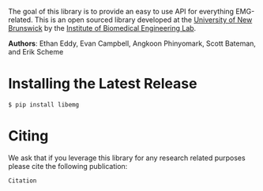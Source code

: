 <!-- Logo - Eventually -->
<!-- <style>
    img {
        display: block;
        margin-left: auto;
        margin-right: auto;
        width: 40%;
    }
</style>
![alt](logo.png) -->

The goal of this library is to provide an easy to use API for everything EMG-related. This is an open sourced library developed at the [University of New Brunswick](https://www.unb.ca/) by the [Institute of Biomedical Engineering Lab](https://www.unb.ca/ibme/).

**Authors**: Ethan Eddy, Evan Campbell, Angkoon Phinyomark, Scott Bateman, and Erik Scheme

# Installing the Latest Release
```
$ pip install libemg
```

# Citing
We ask that if you leverage this library for any research related purposes please cite the following publication:
```
Citation
```

